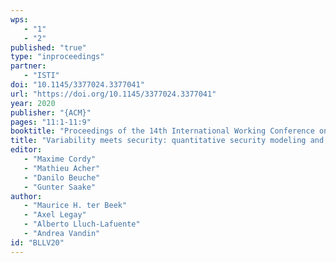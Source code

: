 ```yaml
---
wps: 
   - "1"
   - "2"
published: "true"
type: "inproceedings"
partner: 
   - "ISTI"
doi: "10.1145/3377024.3377041"
url: "https://doi.org/10.1145/3377024.3377041"
year: 2020
publisher: "{ACM}"
pages: "11:1-11:9"
booktitle: "Proceedings of the 14th International Working Conference on Variability  Modelling of Software-Intensive Systems (VaMoS 2020)"
title: "Variability meets security: quantitative security modeling and analysis of highly customizable attack scenarios"
editor: 
   - "Maxime Cordy"
   - "Mathieu Acher"
   - "Danilo Beuche"
   - "Gunter Saake"
author: 
   - "Maurice H. ter Beek"
   - "Axel Legay"
   - "Alberto Lluch-Lafuente"
   - "Andrea Vandin"
id: "BLLV20"
---
```

